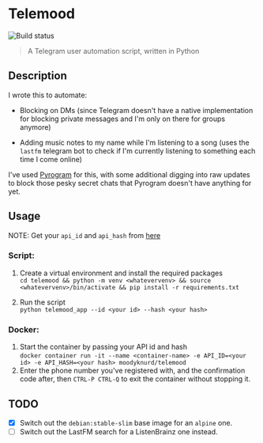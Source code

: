 # Telemood  

![Build status](https://cloud.drone.io/api/badges/moodyknurd/telemood/status.svg?ref=refs/heads/main)

> A Telegram user automation script, written in Python


## Description

I wrote this to automate:

- Blocking on DMs (since Telegram doesn't have a native implementation for blocking private messages and I'm only on there
for groups anymore)

- Adding music notes to my name while I'm listening to a song (uses the `lastfm` telegram bot to check if I'm currently 
listening to something each time I come online)

I've used [Pyrogram](https://github.com/pyrogram/pyrogram) for this, with some additional digging into raw updates to 
block those pesky secret chats that Pyrogram doesn't have anything for yet.


## Usage  

NOTE: Get your `api_id` and `api_hash` from [here](https://my.telegram.org/auth?to=apps)

### Script:  
1. Create a virtual environment and install the required packages  
`cd telemood && python -m venv <whatevervenv> && source <whatevervenv>/bin/activate && pip install -r requirements.txt`

2. Run the script  
`python telemood_app --id <your id> --hash <your hash>`

### Docker:  
1. Start the container by passing your API id and hash  
`docker container run -it --name <container-name> -e API_ID=<your id> -e API_HASH=<your hash> moodyknurd/telemood`
2. Enter the phone number you've registered with, and the confirmation code after, then `CTRL-P CTRL-Q` to exit the container without stopping it.
	
## TODO  

- [x] Switch out the `debian:stable-slim` base image for an `alpine` one.
- [ ] Switch out the LastFM search for a ListenBrainz one instead.
